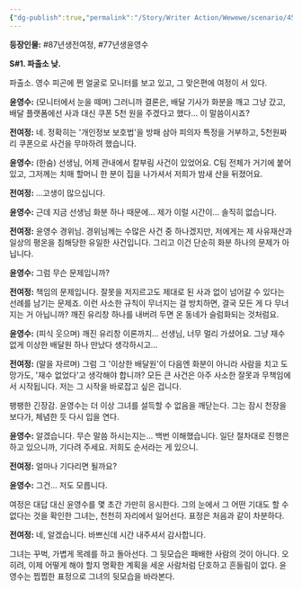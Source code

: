 ```yaml
---
{"dg-publish":true,"permalink":"/Story/Writer Action/Wewewe/scenario/45. 이게 정말 ‘사소한 일’이라고 생각하세요?/"}
---
```


**등장인물:** #87년생전여정, #77년생윤영수

**S#1. 파출소 낮.**

파출소. 영수 피곤에 쩐 얼굴로 모니터를 보고 있고, 그 맞은편에 여정이 서 있다.

**윤영수:** (모니터에서 눈을 떼며) 그러니까 결론은, 배달 기사가 화분을 깨고 그냥 갔고, 배달 플랫폼에선 사과 대신 쿠폰 5천 원을 주겠다고 했다... 이 말씀이시죠?

**전여정:** 네. 정확히는 '개인정보 보호법'을 방패 삼아 피의자 특정을 거부하고, 5천원짜리 쿠폰으로 사건을 무마하려 했습니다.

**윤영수:** (한숨) 선생님, 어제 관내에서 칼부림 사건이 있었어요. C팀 전체가 거기에 붙어있고, 그저께는 치매 할머니 한 분이 집을 나가셔서 저희가 밤새 산을 뒤졌어요.

**전여정:** ...고생이 많으십니다.

**윤영수:** 근데 지금 선생님 화분 하나 때문에... 제가 이럴 시간이... 솔직히 없습니다.

**전여정:** 윤영수 경위님. 경위님께는 수많은 사건 중 하나겠지만, 저에게는 제 사유재산과 일상의 평온을 침해당한 유일한 사건입니다. 그리고 이건 단순히 화분 하나의 문제가 아닙니다.

**윤영수:** 그럼 무슨 문제입니까?

**전여정:** 책임의 문제입니다. 잘못을 저지르고도 제대로 된 사과 없이 넘어갈 수 있다는 선례를 남기는 문제죠. 이런 사소한 규칙이 무너지는 걸 방치하면, 결국 모든 게 다 무너지는 거 아닙니까? 깨진 유리창 하나를 내버려 두면 온 동네가 슬럼화되는 것처럼요.

**윤영수:** (피식 웃으며) 깨진 유리창 이론까지... 선생님, 너무 멀리 가셨어요. 그냥 재수 없게 이상한 배달원 하나 만났다 생각하시고...

**전여정:** (말을 자르며) 그럼 그 '이상한 배달원'이 다음엔 화분이 아니라 사람을 치고 도망가도, '재수 없었다'고 생각해야 합니까? 모든 큰 사건은 아주 사소한 잘못과 무책임에서 시작됩니다. 저는 그 시작을 바로잡고 싶은 겁니다.

팽팽한 긴장감. 윤영수는 더 이상 그녀를 설득할 수 없음을 깨닫는다. 그는 잠시 천장을 보다가, 체념한 듯 다시 입을 연다.

**윤영수:** 알겠습니다. 무슨 말씀 하시는지는... 백번 이해했습니다. 일단 절차대로 진행은 하고 있으니까, 기다려 주세요. 저희도 순서라는 게 있으니.

**전여정:** 얼마나 기다리면 될까요?

**윤영수:** 그건... 저도 모릅니다.

여정은 대답 대신 윤영수를 몇 초간 가만히 응시한다. 그의 눈에서 그 어떤 기대도 할 수 없다는 것을 확인한 그녀는, 천천히 자리에서 일어선다. 표정은 처음과 같이 차분하다.

**전여정:** 네, 알겠습니다. 바쁘신데 시간 내주셔서 감사합니다.

그녀는 꾸벅, 가볍게 목례를 하고 돌아선다. 그 뒷모습은 패배한 사람의 것이 아니다. 오히려, 이제 어떻게 해야 할지 명확한 계획을 세운 사람처럼 단호하고 흔들림이 없다. 윤영수는 찝찝한 표정으로 그녀의 뒷모습을 바라본다.